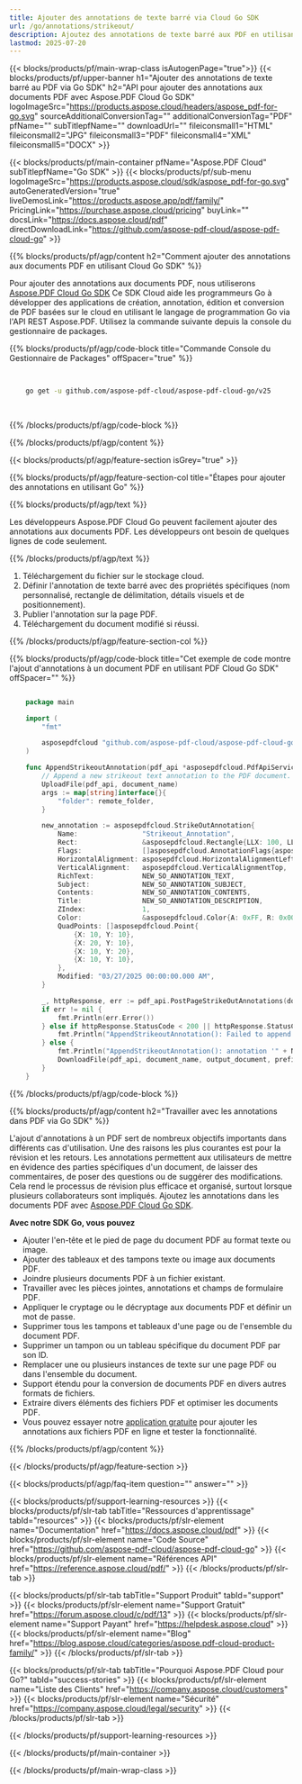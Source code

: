 ```yaml
---
title: Ajouter des annotations de texte barré via Cloud Go SDK
url: /go/annotations/strikeout/
description: Ajoutez des annotations de texte barré aux PDF en utilisant Aspose.PDF Cloud SDK pour Go.
lastmod: 2025-07-20
---
```


{{< blocks/products/pf/main-wrap-class isAutogenPage="true">}}
{{< blocks/products/pf/upper-banner h1="Ajouter des annotations de texte barré au PDF via Go SDK" h2="API pour ajouter des annotations aux documents PDF avec Aspose.PDF Cloud Go SDK" logoImageSrc="https://products.aspose.cloud/headers/aspose_pdf-for-go.svg" sourceAdditionalConversionTag="" additionalConversionTag="PDF" pfName="" subTitlepfName="" downloadUrl="" fileiconsmall1="HTML" fileiconsmall2="JPG" fileiconsmall3="PDF" fileiconsmall4="XML" fileiconsmall5="DOCX" >}}

{{< blocks/products/pf/main-container pfName="Aspose.PDF Cloud" subTitlepfName="Go SDK" >}}
{{< blocks/products/pf/sub-menu logoImageSrc="https://products.aspose.cloud/sdk/aspose_pdf-for-go.svg"
autoGeneratedVersion="true"
liveDemosLink="https://products.aspose.app/pdf/family/" PricingLink="https://purchase.aspose.cloud/pricing" buyLink="" docsLink="https://docs.aspose.cloud/pdf"  directDownloadLink="https://github.com/aspose-pdf-cloud/aspose-pdf-cloud-go" >}}

{{% blocks/products/pf/agp/content h2="Comment ajouter des annotations aux documents PDF en utilisant Cloud Go SDK" %}}

Pour ajouter des annotations aux documents PDF, nous utiliserons
[Aspose.PDF Cloud Go SDK](https://products.aspose.cloud/pdf/go/)
Ce SDK Cloud aide les programmeurs Go à développer des applications de création, annotation, édition et conversion de PDF basées sur le cloud en utilisant le langage de programmation Go via l'API REST Aspose.PDF. Utilisez la commande suivante depuis la console du gestionnaire de packages.

{{% blocks/products/pf/agp/code-block title="Commande Console du Gestionnaire de Packages" offSpacer="true" %}}

```bash

     
    go get -u github.com/aspose-pdf-cloud/aspose-pdf-cloud-go/v25
     
     
```

{{% /blocks/products/pf/agp/code-block %}}

{{% /blocks/products/pf/agp/content %}}

{{< blocks/products/pf/agp/feature-section isGrey="true" >}}

{{% blocks/products/pf/agp/feature-section-col title="Étapes pour ajouter des annotations en utilisant Go" %}}

{{% blocks/products/pf/agp/text %}}

Les développeurs Aspose.PDF Cloud Go peuvent facilement ajouter des annotations aux documents PDF. Les développeurs ont besoin de quelques lignes de code seulement.

{{% /blocks/products/pf/agp/text %}}

1. Téléchargement du fichier sur le stockage cloud.
1. Définir l'annotation de texte barré avec des propriétés spécifiques (nom personnalisé, rectangle de délimitation, détails visuels et de positionnement).
1. Publier l'annotation sur la page PDF.
1. Téléchargement du document modifié si réussi.

{{% /blocks/products/pf/agp/feature-section-col %}}

{{% blocks/products/pf/agp/code-block title="Cet exemple de code montre l'ajout d'annotations à un document PDF en utilisant PDF Cloud Go SDK" offSpacer="" %}}

```go

    package main

    import (
        "fmt"

        asposepdfcloud "github.com/aspose-pdf-cloud/aspose-pdf-cloud-go/v25"
    )

    func AppendStrikeoutAnnotation(pdf_api *asposepdfcloud.PdfApiService, document_name string, page_num int32, output_document string, prefix string, remote_folder string) {
        // Append a new strikeout text annotation to the PDF document.
        UploadFile(pdf_api, document_name)
        args := map[string]interface{}{
            "folder": remote_folder,
        }

        new_annotation := asposepdfcloud.StrikeOutAnnotation{
            Name:                "Strikeout_Annotation",
            Rect:                &asposepdfcloud.Rectangle{LLX: 100, LLY: 350, URX: 450, URY: 400},
            Flags:               []asposepdfcloud.AnnotationFlags{asposepdfcloud.AnnotationFlagsDefault},
            HorizontalAlignment: asposepdfcloud.HorizontalAlignmentLeft,
            VerticalAlignment:   asposepdfcloud.VerticalAlignmentTop,
            RichText:            NEW_SO_ANNOTATION_TEXT,
            Subject:             NEW_SO_ANNOTATION_SUBJECT,
            Contents:            NEW_SO_ANNOTATION_CONTENTS,
            Title:               NEW_SO_ANNOTATION_DESCRIPTION,
            ZIndex:              1,
            Color:               &asposepdfcloud.Color{A: 0xFF, R: 0x00, G: 0xFF, B: 0x00},
            QuadPoints: []asposepdfcloud.Point{
                {X: 10, Y: 10},
                {X: 20, Y: 10},
                {X: 10, Y: 20},
                {X: 10, Y: 10},
            },
            Modified: "03/27/2025 00:00:00.000 AM",
        }

        _, httpResponse, err := pdf_api.PostPageStrikeOutAnnotations(document_name, page_num, []asposepdfcloud.StrikeOutAnnotation{new_annotation}, args)
        if err != nil {
            fmt.Println(err.Error())
        } else if httpResponse.StatusCode < 200 || httpResponse.StatusCode > 299 {
            fmt.Println("AppendStrikeoutAnnotation(): Failed to append annotation to the document page.")
        } else {
            fmt.Println("AppendStrikeoutAnnotation(): annotation '" + NEW_SO_ANNOTATION_TEXT + "' added to the document '" + document_name + "'.")
            DownloadFile(pdf_api, document_name, output_document, prefix)
        }
    }
```

{{% /blocks/products/pf/agp/code-block %}}

{{% blocks/products/pf/agp/content h2="Travailler avec les annotations dans PDF via Go SDK" %}}

L'ajout d'annotations à un PDF sert de nombreux objectifs importants dans différents cas d'utilisation. Une des raisons les plus courantes est pour la révision et les retours. Les annotations permettent aux utilisateurs de mettre en évidence des parties spécifiques d'un document, de laisser des commentaires, de poser des questions ou de suggérer des modifications. Cela rend le processus de révision plus efficace et organisé, surtout lorsque plusieurs collaborateurs sont impliqués.
Ajoutez les annotations dans les documents PDF avec [Aspose.PDF Cloud Go SDK](https://products.aspose.cloud/pdf/go/).

**Avec notre SDK Go, vous pouvez**

+ Ajouter l'en-tête et le pied de page du document PDF au format texte ou image.
+ Ajouter des tableaux et des tampons texte ou image aux documents PDF.
+ Joindre plusieurs documents PDF à un fichier existant.
+ Travailler avec les pièces jointes, annotations et champs de formulaire PDF.
+ Appliquer le cryptage ou le décryptage aux documents PDF et définir un mot de passe.
+ Supprimer tous les tampons et tableaux d'une page ou de l'ensemble du document PDF.
+ Supprimer un tampon ou un tableau spécifique du document PDF par son ID.
+ Remplacer une ou plusieurs instances de texte sur une page PDF ou dans l'ensemble du document.
+ Support étendu pour la conversion de documents PDF en divers autres formats de fichiers.
+ Extraire divers éléments des fichiers PDF et optimiser les documents PDF.
+ Vous pouvez essayer notre [application gratuite](https://products.aspose.app/pdf/) pour ajouter les annotations aux fichiers PDF en ligne et tester la fonctionnalité.

{{% /blocks/products/pf/agp/content %}}

{{< /blocks/products/pf/agp/feature-section >}}

{{< blocks/products/pf/agp/faq-item question="" answer="" >}}

{{< blocks/products/pf/support-learning-resources >}}
{{< blocks/products/pf/slr-tab tabTitle="Ressources d'apprentissage" tabId="resources" >}}
{{< blocks/products/pf/slr-element name="Documentation" href="https://docs.aspose.cloud/pdf" >}}
{{< blocks/products/pf/slr-element name="Code Source" href="https://github.com/aspose-pdf-cloud/aspose-pdf-cloud-go" >}}
{{< blocks/products/pf/slr-element name="Références API" href="https://reference.aspose.cloud/pdf/" >}}
{{< /blocks/products/pf/slr-tab >}}

{{< blocks/products/pf/slr-tab tabTitle="Support Produit" tabId="support" >}}
{{< blocks/products/pf/slr-element name="Support Gratuit" href="https://forum.aspose.cloud/c/pdf/13" >}}
{{< blocks/products/pf/slr-element name="Support Payant" href="https://helpdesk.aspose.cloud" >}}
{{< blocks/products/pf/slr-element name="Blog" href="https://blog.aspose.cloud/categories/aspose.pdf-cloud-product-family/" >}}
{{< /blocks/products/pf/slr-tab >}}

{{< blocks/products/pf/slr-tab tabTitle="Pourquoi Aspose.PDF Cloud pour Go?" tabId="success-stories" >}}
{{< blocks/products/pf/slr-element name="Liste des Clients" href="https://company.aspose.cloud/customers" >}}
{{< blocks/products/pf/slr-element name="Sécurité" href="https://company.aspose.cloud/legal/security" >}}
{{< /blocks/products/pf/slr-tab >}}

{{< /blocks/products/pf/support-learning-resources >}}

{{< /blocks/products/pf/main-container >}}

{{< /blocks/products/pf/main-wrap-class >}}



